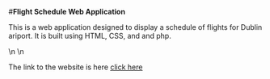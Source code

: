 #**Flight Schedule Web Application**

This is a web application designed to display a schedule of flights for Dublin ariport. It is built using HTML, CSS, and and php.

\n
\n

The link to the website is here
 [click here](https://mysql07.comp.dkit.ie/D00243412/AIRLINE/starter-template/page-1.php)